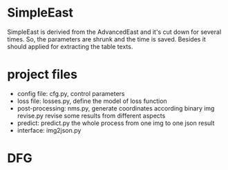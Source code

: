 # SimpleEast
SimpleEast is derivied from the AdvancedEast and it's cut down for several times. So, the parameters are shrunk and the time is saved.
Besides it should applied for extracting the table texts.

# project files
* config file:
    cfg.py, control parameters
* loss file:
    losses.py, define the model of loss function
* post-processing:
    nms.py, generate coordinates according binary img
    revise.py revise some results from different aspects
* predict:
    predict.py the whole process from one img to one json result
* interface:
    img2json.py

# DFG

